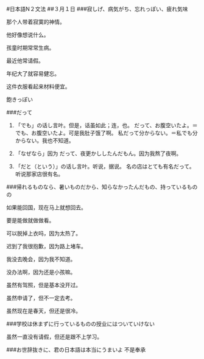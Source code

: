#日本語N２文法
##３月１日
###寂しげ、病気がち、忘れっぽい、疲れ気味

那个人带着寂寞的神情。

他好像想说什么。

孩童时期常常生病。

最近他常请假。

年纪大了就容易健忘。

这件衣服看起来材料便宜。

飽きっぽい

###だって
1. 「でも」の话し言叶。但是，话虽如此；连，也。
だって、お腹空いたよ。＝でも、お腹空いたよ。可是我肚子饿了啊。
私だって分からない。＝私でも分からない。我也不知道。

2. 「なぜなら」因为
だって、夜更かししたんだもん。因为我熬了夜啊。

3. 「だと（という）」の话し言叶。听说，据说。
名の店はとても有名だって。听说那家店很有名。

###帰れるものなら、暑いものだから、知らなかったんだもの、持っているものの

如果能回国，现在马上就想回去。

要是能做就做做看。

可以脱掉上衣吗，因为太热了。

迟到了我很抱歉，因为路上堵车。

我没去晚会，因为我不知道。

没办法啊，因为还是小孩嘛。

虽然有驾照，但是基本没开过。

虽然申请了，但不一定去考。

虽然现在是春天，但还是很冷。

###学校は休まずに行っているものの授业にはついていけない
 
虽然一直没有请假，但还是跟不上学习。

###お世辞抜きに、君の日本語は本当にうまいよ
不是奉承










